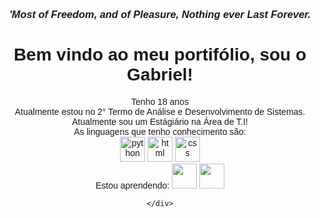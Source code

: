 <body style="font-family: 'Arial' ;">
    <h3 style="text-align: center ;">
        <i><strong>'Most of Freedom, and of Pleasure, Nothing ever Last Forever.</strong></i>
    </h3>
    <h1 style="text-align:center;">Bem vindo ao meu portifólio, sou o Gabriel!</h1>
    <div style="text-align:center;">
        Tenho 18 anos 
        <br>
        Atualmente estou no 2° Termo de Análise e Desenvolvimento de Sistemas.
        <br>
        Atualmente sou um Estágiário na Área de T.I!
        <br> 
        As linguagens que tenho conhecimento são:
        <br>
        <img src="https://cdn3.iconfinder.com/data/icons/logos-and-brands-adobe/512/267_Python-512.png" alt="python" width="40" height="40">
         <img src="https://cdn-icons-png.flaticon.com/512/919/919827.png" alt="html" width="40" height="40">
          <img src="https://cdn-icons-png.flaticon.com/512/732/732190.png" alt="css" width="40" height="40">
        <br>
        Estou aprendendo:
        <img src="https://seeklogo.com/images/A/angular-icon-logo-9946B9795D-seeklogo.com.png" widht="40" height="40">
         <img src="https://w7.pngwing.com/pngs/640/199/png-transparent-javascript-logo-html-javascript-logo-angle-text-rectangle-thumbnail.png" widht="40" height="40">
        
    </div>
</body>
